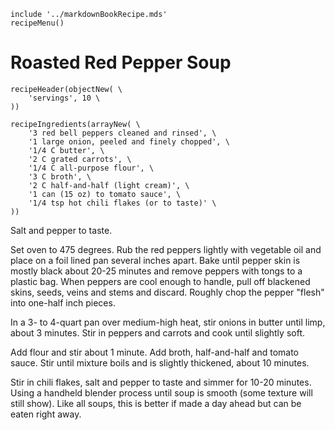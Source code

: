 ~~~ markdown-script
include '../markdownBookRecipe.mds'
recipeMenu()
~~~

# Roasted Red Pepper Soup

~~~ markdown-script
recipeHeader(objectNew( \
    'servings', 10 \
))
~~~

~~~ markdown-script
recipeIngredients(arrayNew( \
    '3 red bell peppers cleaned and rinsed', \
    '1 large onion, peeled and finely chopped', \
    '1/4 C butter', \
    '2 C grated carrots', \
    '1/4 C all-purpose flour', \
    '3 C broth', \
    '2 C half-and-half (light cream)', \
    '1 can (15 oz) to tomato sauce', \
    '1/4 tsp hot chili flakes (or to taste)' \
))
~~~

Salt and pepper to taste.

Set oven to 475 degrees. Rub the red peppers lightly with vegetable oil and place on a foil lined
pan several inches apart. Bake until pepper skin is mostly black about 20-25 minutes and remove
peppers with tongs to a plastic bag. When peppers are cool enough to handle, pull off blackened
skins, seeds, veins and stems and discard. Roughly chop the pepper "flesh" into one-half inch
pieces.

In a 3- to 4-quart pan over medium-high heat, stir onions in butter until limp, about 3 minutes.
Stir in peppers and carrots and cook until slightly soft.

Add flour and stir about 1 minute. Add broth, half-and-half and tomato sauce. Stir until mixture
boils and is slightly thickened, about 10 minutes.

Stir in chili flakes, salt and pepper to taste and simmer for 10-20 minutes. Using a handheld
blender process until soup is smooth (some texture will still show). Like all soups, this is better
if made a day ahead but can be eaten right away.
